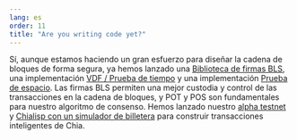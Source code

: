 ```yaml
---
lang: es
order: 11
title: "Are you writing code yet?"
---
```


Sí, aunque estamos haciendo un gran esfuerzo para diseñar la cadena de bloques de forma segura, ya hemos lanzado una [Biblioteca de firmas BLS](https://github.com/Chia-Network/bls-signatures), una implementación [VDF / Prueba de tiempo](https://github.com/Chia-Network/vdf-competition) y una implementación [Prueba de espacio](https://github.com/Chia-Network/proofofspace). Las firmas BLS permiten una mejor custodia y control de las transacciones en la cadena de bloques, y POT y POS son fundamentales para nuestro algoritmo de consenso. Hemos lanzado nuestro [alpha testnet](https://www.chia.net/2019/11/26/alpha-release.en.html) y [Chialisp con un simulador de billetera](https://www.chia.net/2019/11/27/chialisp.en.html) para construir transacciones inteligentes de Chia.
